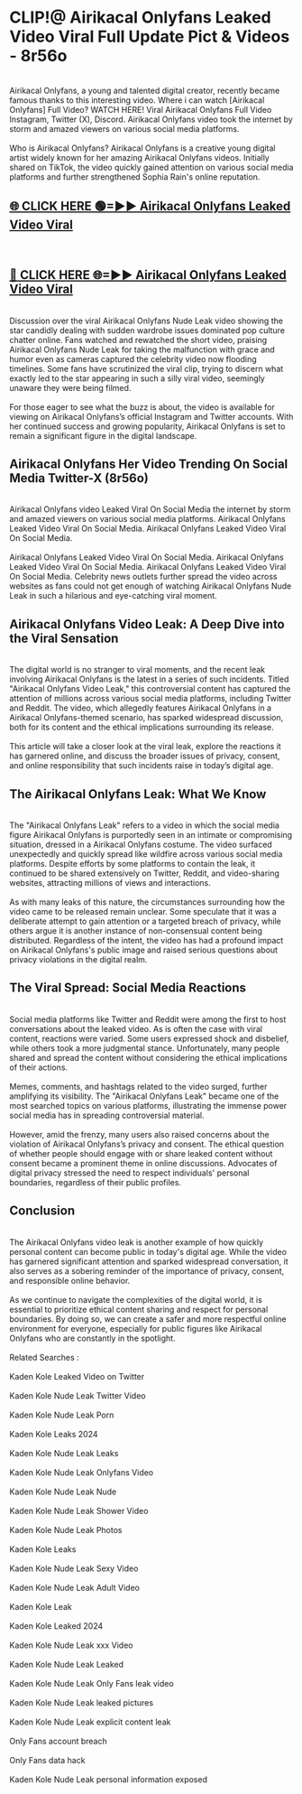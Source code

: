 # CLIP!@ Airikacal Onlyfans Leaked Video Viral Full Update Pict & Videos - 8r56o
<br>
Airikacal Onlyfans, a young and talented digital creator, recently became famous thanks to this interesting video. Where i can watch [Airikacal Onlyfans] Full Video? WATCH HERE! Viral Airikacal Onlyfans Full Video Instagram, Twitter (X), Discord. Airikacal Onlyfans video took the internet by storm and amazed viewers on various social media platforms.
<br><br>
Who is Airikacal Onlyfans? Airikacal Onlyfans is a creative young digital artist widely known for her amazing Airikacal Onlyfans videos. Initially shared on TikTok, the video quickly gained attention on various social media platforms and further strengthened Sophia Rain's online reputation.
<br>
<h2><a href="https://bestclip.site?title=Airikacal_Onlyfans">🌐 CLICK HERE 🟢=►► Airikacal Onlyfans Leaked Video Viral</a></h2>
<br>
<h2><a href="https://bestclip.site?title=Airikacal_Onlyfans">🔴 CLICK HERE 🌐=►► Airikacal Onlyfans Leaked Video Viral</a></h2>
<br>
Discussion over the viral Airikacal Onlyfans Nude Leak video showing the star candidly dealing with sudden wardrobe issues dominated pop culture chatter online. Fans watched and rewatched the short video, praising Airikacal Onlyfans Nude Leak for taking the malfunction with grace and humor even as cameras captured the celebrity video now flooding timelines. Some fans have scrutinized the viral clip, trying to discern what exactly led to the star appearing in such a silly viral video, seemingly unaware they were being filmed.
<br><br>
For those eager to see what the buzz is about, the video is available for viewing on Airikacal Onlyfans’s official Instagram and Twitter accounts. With her continued success and growing popularity, Airikacal Onlyfans is set to remain a significant figure in the digital landscape.
<br>
<h2>Airikacal Onlyfans Her Video Trending On Social Media Twitter-X (8r56o)</h2>
<br>
Airikacal Onlyfans video Leaked Viral On Social Media the internet by storm and amazed viewers on various social media platforms. Airikacal Onlyfans Leaked Video Viral On Social Media. Airikacal Onlyfans Leaked Video Viral On Social Media.
<br><br>
Airikacal Onlyfans Leaked Video Viral On Social Media. Airikacal Onlyfans Leaked Video Viral On Social Media. Airikacal Onlyfans Leaked Video Viral On Social Media. Celebrity news outlets further spread the video across websites as fans could not get enough of watching Airikacal Onlyfans Nude Leak in such a hilarious and eye-catching viral moment.
<br>
<h2>Airikacal Onlyfans Video Leak: A Deep Dive into the Viral Sensation</h2>
<br>
The digital world is no stranger to viral moments, and the recent leak involving Airikacal Onlyfans is the latest in a series of such incidents. Titled "Airikacal Onlyfans Video Leak," this controversial content has captured the attention of millions across various social media platforms, including Twitter and Reddit. The video, which allegedly features Airikacal Onlyfans in a Airikacal Onlyfans-themed scenario, has sparked widespread discussion, both for its content and the ethical implications surrounding its release.
<br><br>
This article will take a closer look at the viral leak, explore the reactions it has garnered online, and discuss the broader issues of privacy, consent, and online responsibility that such incidents raise in today’s digital age.
<br>
<h2>The Airikacal Onlyfans Leak: What We Know</h2>
<br>
The "Airikacal Onlyfans Leak" refers to a video in which the social media figure Airikacal Onlyfans is purportedly seen in an intimate or compromising situation, dressed in a Airikacal Onlyfans costume. The video surfaced unexpectedly and quickly spread like wildfire across various social media platforms. Despite efforts by some platforms to contain the leak, it continued to be shared extensively on Twitter, Reddit, and video-sharing websites, attracting millions of views and interactions.
<br><br>
As with many leaks of this nature, the circumstances surrounding how the video came to be released remain unclear. Some speculate that it was a deliberate attempt to gain attention or a targeted breach of privacy, while others argue it is another instance of non-consensual content being distributed. Regardless of the intent, the video has had a profound impact on Airikacal Onlyfans's public image and raised serious questions about privacy violations in the digital realm.
<br>
<h2>The Viral Spread: Social Media Reactions</h2>
<br>
Social media platforms like Twitter and Reddit were among the first to host conversations about the leaked video. As is often the case with viral content, reactions were varied. Some users expressed shock and disbelief, while others took a more judgmental stance. Unfortunately, many people shared and spread the content without considering the ethical implications of their actions.
<br><br>
Memes, comments, and hashtags related to the video surged, further amplifying its visibility. The "Airikacal Onlyfans Leak" became one of the most searched topics on various platforms, illustrating the immense power social media has in spreading controversial material.
<br><br>
However, amid the frenzy, many users also raised concerns about the violation of Airikacal Onlyfans’s privacy and consent. The ethical question of whether people should engage with or share leaked content without consent became a prominent theme in online discussions. Advocates of digital privacy stressed the need to respect individuals' personal boundaries, regardless of their public profiles.
<br>
<h2>Conclusion</h2>
<br>
The Airikacal Onlyfans video leak is another example of how quickly personal content can become public in today's digital age. While the video has garnered significant attention and sparked widespread conversation, it also serves as a sobering reminder of the importance of privacy, consent, and responsible online behavior.
<br><br>
As we continue to navigate the complexities of the digital world, it is essential to prioritize ethical content sharing and respect for personal boundaries. By doing so, we can create a safer and more respectful online environment for everyone, especially for public figures like Airikacal Onlyfans who are constantly in the spotlight.
<br><br>
Related Searches :
<br><br>
Kaden Kole Leaked Video on Twitter
<br><br>
Kaden Kole Nude Leak Twitter Video
<br><br>
Kaden Kole Nude Leak Porn
<br><br>
Kaden Kole Leaks 2024
<br><br>
Kaden Kole Nude Leak Leaks
<br><br>
Kaden Kole Nude Leak Onlyfans Video
<br><br>
Kaden Kole Nude Leak Nude
<br><br>
Kaden Kole Nude Leak Shower Video
<br><br>
Kaden Kole Nude Leak Photos
<br><br>
Kaden Kole Leaks
<br><br>
Kaden Kole Nude Leak Sexy Video
<br><br>
Kaden Kole Nude Leak Adult Video
<br><br>
Kaden Kole Leak
<br><br>
Kaden Kole Leaked 2024
<br><br>
Kaden Kole Nude Leak xxx Video
<br><br>
Kaden Kole Nude Leak Leaked
<br><br>
Kaden Kole Nude Leak Only Fans leak video
<br><br>
Kaden Kole Nude Leak leaked pictures
<br><br>
Kaden Kole Nude Leak explicit content leak
<br><br>
Only Fans account breach
<br><br>
Only Fans data hack
<br><br>
Kaden Kole Nude Leak personal information exposed